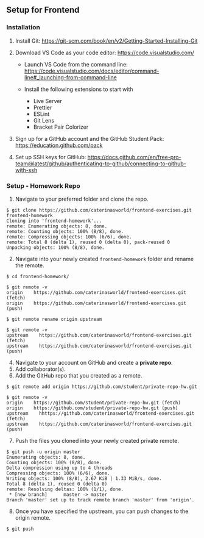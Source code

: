 ## Setup for Frontend

### Installation

1. Install Git: https://git-scm.com/book/en/v2/Getting-Started-Installing-Git

2. Download VS Code as your code editor: https://code.visualstudio.com/

    - Launch VS Code from the command line: https://code.visualstudio.com/docs/editor/command-line#_launching-from-command-line
  
    - Install the following extensions to start with
      - Live Server
      - Prettier
      - ESLint
      - Git Lens
      - Bracket Pair Colorizer

3. Sign up for a GitHub account and the GitHub Student Pack: https://education.github.com/pack

4. Set up SSH keys for GitHub: https://docs.github.com/en/free-pro-team@latest/github/authenticating-to-github/connecting-to-github-with-ssh

### Setup - Homework Repo

1. Navigate to your preferred folder and clone the repo.

```console
$ git clone https://github.com/caterinasworld/frontend-exercises.git frontend-homework
Cloning into 'frontend-homework'...
remote: Enumerating objects: 8, done.
remote: Counting objects: 100% (8/8), done.
remote: Compressing objects: 100% (6/6), done.
remote: Total 8 (delta 1), reused 0 (delta 0), pack-reused 0
Unpacking objects: 100% (8/8), done.
```
2. Navigate into your newly created `frontend-homework` folder and rename the remote.

```console
$ cd frontend-homework/

$ git remote -v
origin	  https://github.com/caterinasworld/frontend-exercises.git (fetch)
origin	  https://github.com/caterinasworld/frontend-exercises.git (push)

$ git remote rename origin upstream

$ git remote -v
upstream	https://github.com/caterinasworld/frontend-exercises.git (fetch)
upstream	https://github.com/caterinasworld/frontend-exercises.git (push)
```


4. Navigate to your account on GitHub and create a **private repo**.
5. Add collaborator(s).
6. Add the GitHub repo that you created as a remote.


```console
$ git remote add origin https://github.com/student/private-repo-hw.git

$ git remote -v
origin	  https://github.com/student/private-repo-hw.git (fetch)
origin	  https://github.com/student/private-repo-hw.git (push)
upstream	hhttps://github.com/caterinasworld/frontend-exercises.git (fetch)
upstream	https://github.com/caterinasworld/frontend-exercises.git (push)
```

7. Push the files you cloned into your newly created private remote.

```console
$ git push -u origin master
Enumerating objects: 8, done.
Counting objects: 100% (8/8), done.
Delta compression using up to 4 threads
Compressing objects: 100% (6/6), done.
Writing objects: 100% (8/8), 2.67 KiB | 1.33 MiB/s, done.
Total 8 (delta 1), reused 0 (delta 0)
remote: Resolving deltas: 100% (1/1), done.
 * [new branch]      master -> master
Branch 'master' set up to track remote branch 'master' from 'origin'.
```


8. Once you have specified the upstream, you can push changes to the origin remote.

```console
$ git push
```
